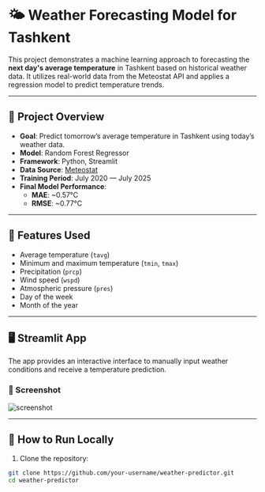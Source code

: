 # 🌤️ Weather Forecasting Model for Tashkent

This project demonstrates a machine learning approach to forecasting the **next day's average temperature** in Tashkent based on historical weather data. It utilizes real-world data from the Meteostat API and applies a regression model to predict temperature trends.

---

## 🧠 Project Overview

- **Goal**: Predict tomorrow’s average temperature in Tashkent using today’s weather data.
- **Model**: Random Forest Regressor
- **Framework**: Python, Streamlit
- **Data Source**: [Meteostat](https://meteostat.net/)
- **Training Period**: July 2020 — July 2025
- **Final Model Performance**:
  - **MAE**: ~0.57°C
  - **RMSE**: ~0.77°C

---

## 🔧 Features Used

- Average temperature (`tavg`)
- Minimum and maximum temperature (`tmin`, `tmax`)
- Precipitation (`prcp`)
- Wind speed (`wspd`)
- Atmospheric pressure (`pres`)
- Day of the week
- Month of the year

---

## 🖥️ Streamlit App

The app provides an interactive interface to manually input weather conditions and receive a temperature prediction.

### 📸 Screenshot

![screenshot](https://your-screenshot-url-if-any.com)

---

## 🚀 How to Run Locally

1. Clone the repository:

```bash
git clone https://github.com/your-username/weather-predictor.git
cd weather-predictor